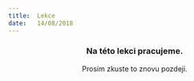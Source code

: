 ```yaml
---
title:  Lekce
date:   14/08/2018
---
```


### <center>Na této lekci pracujeme.</center>
<center>Prosim zkuste to znovu pozdeji.</center>